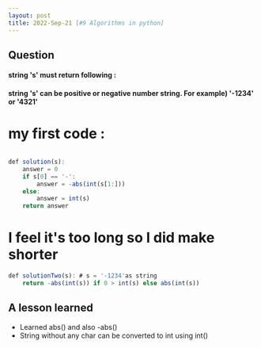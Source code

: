 ```yaml
---
layout: post
title: 2022-Sep-21 [#9 Algorithms in python]
---
```

## Question
#### string 's' must return following :
#### string 's' can be positive or negative number string. For example) '-1234' or '4321'


# my first code : 
```javascript

def solution(s):
    answer = 0
    if s[0] == '-':
        answer = -abs(int(s[1:]))   
    else:
        answer = int(s)
    return answer
```

# I feel it's too long so I did make shorter


```javascript
def solutionTwo(s): # s = '-1234'as string
    return -abs(int(s)) if 0 > int(s) else abs(int(s))  
```

## A lesson learned
- Learned abs() and also -abs()
- String without any char can be converted to int using int()
